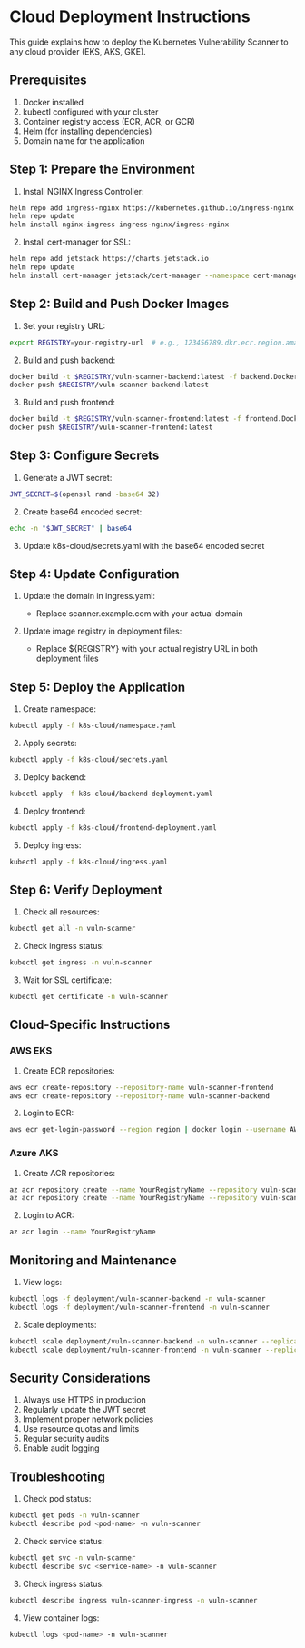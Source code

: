 # Cloud Deployment Instructions

This guide explains how to deploy the Kubernetes Vulnerability Scanner to any cloud provider (EKS, AKS, GKE).

## Prerequisites

1. Docker installed
2. kubectl configured with your cluster
3. Container registry access (ECR, ACR, or GCR)
4. Helm (for installing dependencies)
5. Domain name for the application

## Step 1: Prepare the Environment

1. Install NGINX Ingress Controller:
```bash
helm repo add ingress-nginx https://kubernetes.github.io/ingress-nginx
helm repo update
helm install nginx-ingress ingress-nginx/ingress-nginx
```

2. Install cert-manager for SSL:
```bash
helm repo add jetstack https://charts.jetstack.io
helm repo update
helm install cert-manager jetstack/cert-manager --namespace cert-manager --create-namespace --set installCRDs=true
```

## Step 2: Build and Push Docker Images

1. Set your registry URL:
```bash
export REGISTRY=your-registry-url  # e.g., 123456789.dkr.ecr.region.amazonaws.com
```

2. Build and push backend:
```bash
docker build -t $REGISTRY/vuln-scanner-backend:latest -f backend.Dockerfile .
docker push $REGISTRY/vuln-scanner-backend:latest
```

3. Build and push frontend:
```bash
docker build -t $REGISTRY/vuln-scanner-frontend:latest -f frontend.Dockerfile .
docker push $REGISTRY/vuln-scanner-frontend:latest
```

## Step 3: Configure Secrets

1. Generate a JWT secret:
```bash
JWT_SECRET=$(openssl rand -base64 32)
```

2. Create base64 encoded secret:
```bash
echo -n "$JWT_SECRET" | base64
```

3. Update k8s-cloud/secrets.yaml with the base64 encoded secret

## Step 4: Update Configuration

1. Update the domain in ingress.yaml:
   - Replace scanner.example.com with your actual domain

2. Update image registry in deployment files:
   - Replace ${REGISTRY} with your actual registry URL in both deployment files

## Step 5: Deploy the Application

1. Create namespace:
```bash
kubectl apply -f k8s-cloud/namespace.yaml
```

2. Apply secrets:
```bash
kubectl apply -f k8s-cloud/secrets.yaml
```

3. Deploy backend:
```bash
kubectl apply -f k8s-cloud/backend-deployment.yaml
```

4. Deploy frontend:
```bash
kubectl apply -f k8s-cloud/frontend-deployment.yaml
```

5. Deploy ingress:
```bash
kubectl apply -f k8s-cloud/ingress.yaml
```

## Step 6: Verify Deployment

1. Check all resources:
```bash
kubectl get all -n vuln-scanner
```

2. Check ingress status:
```bash
kubectl get ingress -n vuln-scanner
```

3. Wait for SSL certificate:
```bash
kubectl get certificate -n vuln-scanner
```

## Cloud-Specific Instructions

### AWS EKS

1. Create ECR repositories:
```bash
aws ecr create-repository --repository-name vuln-scanner-frontend
aws ecr create-repository --repository-name vuln-scanner-backend
```

2. Login to ECR:
```bash
aws ecr get-login-password --region region | docker login --username AWS --password-stdin $AWS_ACCOUNT_ID.dkr.ecr.$REGION.amazonaws.com
```

### Azure AKS

1. Create ACR repositories:
```bash
az acr repository create --name YourRegistryName --repository vuln-scanner-frontend
az acr repository create --name YourRegistryName --repository vuln-scanner-backend
```

2. Login to ACR:
```bash
az acr login --name YourRegistryName
```

## Monitoring and Maintenance

1. View logs:
```bash
kubectl logs -f deployment/vuln-scanner-backend -n vuln-scanner
kubectl logs -f deployment/vuln-scanner-frontend -n vuln-scanner
```

2. Scale deployments:
```bash
kubectl scale deployment/vuln-scanner-backend -n vuln-scanner --replicas=3
kubectl scale deployment/vuln-scanner-frontend -n vuln-scanner --replicas=3
```

## Security Considerations

1. Always use HTTPS in production
2. Regularly update the JWT secret
3. Implement proper network policies
4. Use resource quotas and limits
5. Regular security audits
6. Enable audit logging

## Troubleshooting

1. Check pod status:
```bash
kubectl get pods -n vuln-scanner
kubectl describe pod <pod-name> -n vuln-scanner
```

2. Check service status:
```bash
kubectl get svc -n vuln-scanner
kubectl describe svc <service-name> -n vuln-scanner
```

3. Check ingress status:
```bash
kubectl describe ingress vuln-scanner-ingress -n vuln-scanner
```

4. View container logs:
```bash
kubectl logs <pod-name> -n vuln-scanner
```
